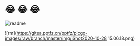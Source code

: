 # 😂 😂  😂

![readme](https://gitea.pptfz.cn/pptfz/picgo-images/raw/branch/master/img/readme.gif)

![rm](https://gitea.pptfz.cn/pptfz/picgo-images/raw/branch/master/img/iShot2020-10-28 15.06.18.png)